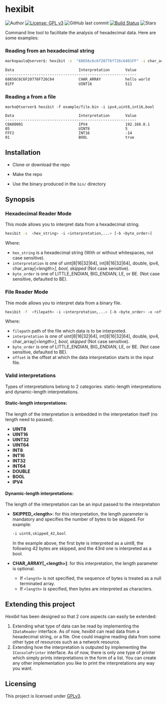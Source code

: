 # hexibit

![Author](https://img.shields.io/badge/author-MarkoPaul0-red.svg?style=flat-square)
[![License: GPL v3](https://img.shields.io/badge/License-GPL%20v3-blue.svg?style=flat-square)](https://www.gnu.org/licenses/gpl-3.0.en.html)
![GitHub last commit](https://img.shields.io/github/last-commit/MarkoPaul0/hexibit.svg?style=flat-square&maxAge=300)
[![Build Status](https://travis-ci.com/MarkoPaul0/hexibit.svg?token=1Gt7pCYg2Usf4VX2axE1&branch=master)](https://travis-ci.com/MarkoPaul0/hexibit)
![Stars](https://img.shields.io/github/stars/MarkoPaul0/hexibit.svg?style=social)


Command line tool to facilitate the analysis of hexadecimal data.
Here are some examples:

### Reading from an hexadecimal string

```bash
markopaulo@server$: hexibit -s  "68656c6c6f20776f726c6401FF" -i char_array_11,uint16

Data                             Interpretation       Value
-----------------------------------------------------------
68656C6C6F20776F726C64           CHAR_ARRAY           hello world
01FF                             UINT16               511
```

### Reading a from a file

```
marko@tserver$ hexibit -f example/file.bin -i ipv4,uint8,int16,bool

Data                             Interpretation       Value
-----------------------------------------------------------
C0A80001                         IPV4                 192.168.0.1
05                               UINT8                5
FFF2                             INT16                -14
01                               BOOL                 true
```

## Installation

* Clone or download the repo

* Make the repo

* Use the binary produced in the `bin/` directory

## Synopsis

### Hexadecimal Reader Mode
This mode allows you to interpret data from a hexadecimal string.
```bash
hexibit -s  <hex_string> -i <interpretation,...> [-b <byte_order>]
```
Where:
- `hex_string` is a hexadecimal string (With or without whitespaces, not case sensitive).
- `interpretation` is one of uint[8|16|32|64], int[8|16|32|64], double, ipv4, char_array[_\<length\>], bool, skipped_<length> (Not case sensitive).
- `byte_order` is one of LITTLE_ENDIAN, BIG_ENDIAN, LE, or BE. (Not case sensitive, defaulted to BE).

### File Reader Mode
Thie mode allows you to interpret data from a binary file.
```bash
hexibit -f  <filepath> -i <interpretation,...> [-b <byte_order> -o <offset>]
```
Where:
- `filepath` path of the file which data is to be interpreted.
- `interpretation` is one of uint[8|16|32|64], int[8|16|32|64], double, ipv4, char_array[_\<length\>], bool, skipped_<length> (Not case sensitive).
- `byte_order` is one of LITTLE_ENDIAN, BIG_ENDIAN, LE, or BE. (Not case sensitive, defaulted to BE).
- `offset` is the offset at which the data interpretation starts in the input file.

### Valid interpretations
Types of interpretations belong to 2 categories: static-length interpretations and dynamic-length interpretations.
#### Static-length interpretations:
The length of the interpretation is embedded in the interpretation itself (no length need to passed).
* **UINT8**
* **UINT16**
* **UINT32**
* **UINT64**
* **INT8**
* **INT16**
* **INT32**
* **INT64**
* **DOUBLE**
* **BOOL**
* **IPV4**
#### Dynamic-length interpretations:
The length of the interpretation can be an input passed to the interpretation
* **SKIPPED_\<length\>**: for this interpretation, the length parameter is mandatory and specifies the number of bytes to be skipped. For example:
  ```bash
  -i uint8,skipped_42,bool
  ```
  In the example above, the first byte is interpreted as a uint8, the following 42 bytes are skipped, and the 43rd one is interpreted as a bool.
  
* **CHAR_ARRAY[_\<length\>]**: for this interpretation, the length parameter is optional. 
  * If `<length>` is not specified, the sequence of bytes is treated as a null terminated array. 
  * If `<length>` is specified, then <length> bytes are interpreted as characters.

## Extending this project
*Hexibit* has been designed so that 2 core aspects can easily be extended:
1) Extending what type of data can be read by implementing the `IDataReader` interface. As of now, *hexibit* can read data from a hexadecimal string, or a file. One could imagine reading data from some other type of resources such as a network resource.
2) Extending how the interpretation is outputed by implementing the `IConsolePrinter` interface. As of now, there is only one type of printer which simply prints interpretations in the form of a list. You can create any other implementation you like to print the interpretations any way you want.

## Licensing
This project is licensed under [GPLv3](LICENSE).
